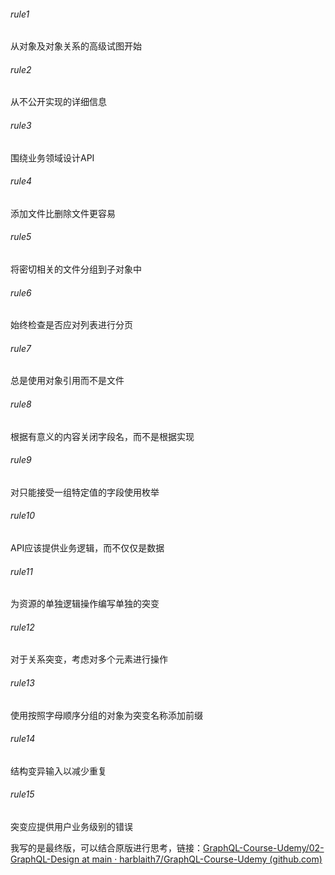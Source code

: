 ###### rule1

从对象及对象关系的高级试图开始

###### rule2

从不公开实现的详细信息

###### rule3

围绕业务领域设计API

###### rule4

添加文件比删除文件更容易

###### rule5

将密切相关的文件分组到子对象中

###### rule6

始终检查是否应对列表进行分页

###### rule7

总是使用对象引用而不是文件

###### rule8

根据有意义的内容关闭字段名，而不是根据实现

###### rule9

对只能接受一组特定值的字段使用枚举

###### rule10

API应该提供业务逻辑，而不仅仅是数据

###### rule11

为资源的单独逻辑操作编写单独的突变

###### rule12

对于关系突变，考虑对多个元素进行操作

###### rule13

使用按照字母顺序分组的对象为突变名称添加前缀

###### rule14

结构变异输入以减少重复

###### rule15

突变应提供用户业务级别的错误

我写的是最终版，可以结合原版进行思考，链接：[GraphQL-Course-Udemy/02-GraphQL-Design at main · harblaith7/GraphQL-Course-Udemy (github.com)](https://github.com/harblaith7/GraphQL-Course-Udemy/tree/main/02-GraphQL-Design)
